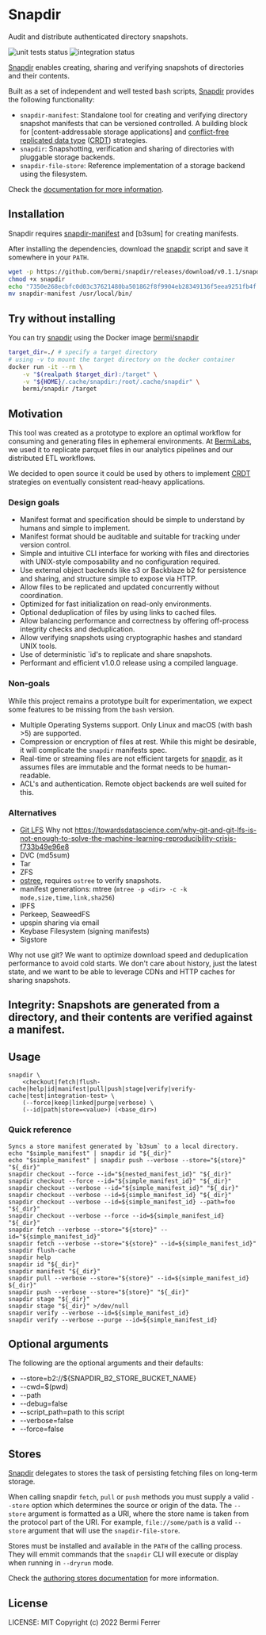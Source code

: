 # Snapdir

Audit and distribute authenticated directory snapshots.

![unit tests status] ![integration status]

[Snapdir] enables creating, sharing and verifying snapshots of
directories and their contents.

Built as a set of independent and well tested bash scripts, [Snapdir]
provides the following functionality:

-   `snapdir-manifest`: Standalone tool for creating and verifying
    directory snapshot manifests that can be versioned controlled. A
    building block for \[content-addressable storage applications\] and
    [conflict-free replicated data type]
    ([CRDT][conflict-free replicated data type]) strategies.
-   `snapdir`: Snapshotting, verification and sharing of directories
    with pluggable storage backends.
-   `snapdir-file-store`: Reference implementation of a storage backend
    using the filesystem.

Check the [documentation for more information].

## Installation

Snapdir requires [snapdir-manifest] and \[b3sum\] for creating
manifests.

After installing the dependencies, download the [snapdir] script and
save it somewhere in your `PATH`.

```bash
wget -p https://github.com/bermi/snapdir/releases/download/v0.1.1/snapdir -O snapdir
chmod +x snapdir
echo "7350e268ecbfc0d03c37621480ba501862f8f9904eb28349136f5eea9251fb4f  snapdir" | b3sum -c
mv snapdir-manifest /usr/local/bin/
```

## Try without installing

You can try [snapdir] using the Docker image [bermi/snapdir]

```bash
target_dir=./ # specify a target directory
# using -v to mount the target directory on the docker container
docker run -it --rm \
    -v "$(realpath $target_dir):/target" \
    -v "${HOME}/.cache/snapdir:/root/.cache/snapdir" \
    bermi/snapdir /target
```

## Motivation

This tool was created as a prototype to explore an optimal workflow for
consuming and generating files in ephemeral environments. At
[BermiLabs], we used it to replicate parquet files in our analytics
pipelines and our distributed ETL workflows.

We decided to open source it could be used by others to implement
[CRDT][conflict-free replicated data type] strategies on eventually
consistent read-heavy applications.

### Design goals

-   Manifest format and specification should be simple to understand by
    humans and simple to implement.
-   Manifest format should be auditable and suitable for tracking under
    version control.
-   Simple and intuitive CLI interface for working with files and
    directories with UNIX-style composability and no configuration
    required.
-   Use external object backends like s3 or Backblaze b2 for persistence
    and sharing, and structure simple to expose via HTTP.
-   Allow files to be replicated and updated concurrently without
    coordination.
-   Optimized for fast initialization on read-only environments.
-   Optional deduplication of files by using links to cached files.
-   Allow balancing performance and correctness by offering off-process
    integrity checks and deduplication.
-   Allow verifying snapshots using cryptographic hashes and standard
    UNIX tools.
-   Use of deterministic \`id's to replicate and share snapshots.
-   Performant and efficient v1.0.0 release using a compiled language.

### Non-goals

While this project remains a prototype built for experimentation, we
expect some features to be missing from the `bash` version.

-   Multiple Operating Systems support. Only Linux and macOS (with bash
    \>5) are supported.
-   Compression or encryption of files at rest. While this might be
    desirable, it will complicate the `snapdir` manifests spec.
-   Real-time or streaming files are not efficient targets for
    [snapdir], as it assumes files are immutable and the format needs to
    be human-readable.
-   ACL's and authentication. Remote object backends are well suited for
    this.

### Alternatives

-   [Git LFS] Why not
    https://towardsdatascience.com/why-git-and-git-lfs-is-not-enough-to-solve-the-machine-learning-reproducibility-crisis-f733b49e96e8
-   DVC (md5sum)
-   Tar
-   ZFS
-   [ostree], requires `ostree` to verify snapshots.
-   manifest generations: mtree
    (`mtree -p <dir> -c -k mode,size,time,link,sha256`)
-   IPFS
-   Perkeep, SeaweedFS
-   upspin sharing via email
-   Keybase Filesystem (signing manifests)
-   Sigstore

Why not use git? We want to optimize download speed and deduplication
performance to avoid cold starts. We don't care about history, just the
latest state, and we want to be able to leverage CDNs and HTTP caches
for sharing snapshots.

## **Integrity**: Snapshots are generated from a directory, and their contents are verified against a manifest.

## Usage

    snapdir \
        <checkout|fetch|flush-cache|help|id|manifest|pull|push|stage|verify|verify-cache|test|integration-test> \
        (--force|keep|linked|purge|verbose) \
        (--id|path|store=<value>) (<base_dir>)

### Quick reference

    Syncs a store manifest generated by `b3sum` to a local directory.
    echo "$simple_manifest" | snapdir id "${_dir}"
    echo "$simple_manifest" | snapdir push --verbose --store="${store}" "${_dir}"
    snapdir checkout --force --id="${nested_manifest_id}" "${_dir}"
    snapdir checkout --force --id="${simple_manifest_id}" "${_dir}"
    snapdir checkout --verbose --id="${simple_manifest_id}" "${_dir}"
    snapdir checkout --verbose --id=${simple_manifest_id} "${_dir}"
    snapdir checkout --verbose --id=${simple_manifest_id} --path=foo "${_dir}"
    snapdir checkout --verbose --force --id=${simple_manifest_id} "${_dir}"
    snapdir fetch --verbose --store="${store}" --id="${simple_manifest_id}"
    snapdir fetch --verbose --store="${store}" --id=${simple_manifest_id}"
    snapdir flush-cache
    snapdir help
    snapdir id "${_dir}"
    snapdir manifest "${_dir}"
    snapdir pull --verbose --store="${store}" --id=${simple_manifest_id} ${_dir}"
    snapdir push --verbose --store="${store}" "${_dir}"
    snapdir stage "${_dir}"
    snapdir stage "${_dir}" >/dev/null
    snapdir verify --verbose --id=${simple_manifest_id}
    snapdir verify --verbose --purge --id=${simple_manifest_id}

## Optional arguments

The following are the optional arguments and their defaults:

-   --store=b2://\${SNAPDIR_B2_STORE_BUCKET_NAME}
-   --cwd=\$(pwd)
-   --path
-   --debug=false
-   --script_path=path to this script
-   --verbose=false
-   --force=false

## Stores

[Snapdir] delegates to stores the task of persisting fetching files on
long-term storage.

When calling snapdir `fetch`, `pull` or `push` methods you must supply a
valid `--store` option which determines the source or origin of the data.
The `--store` argument is formatted as a URI, where the store name is taken
from the protocol part of the URI. For example, `file://some/path` is a
valid `--store` argument that will use the `snapdir-file-store`.

Stores must be installed and available in the `PATH` of the calling
process. They will emmit commands that the `snapdir` CLI will execute or
display when running in `--dryrun` mode.

Check the [authoring stores documentation](./docs/authoring-stores.md) for more information.


## License

LICENSE: MIT Copyright (c) 2022 Bermi Ferrer

  [unit tests status]: https://github.com/bermi/snapdir/actions/workflows/unit_tests.yml/badge.svg
  [integration status]: https://github.com/bermi/snapdir/actions/workflows/integration.yml/badge.svg
  [Snapdir]: https://github.com/bermi/snapdir
  [conflict-free replicated data type]: https://en.wikipedia.org/wiki/Conflict-free_replicated_data_type
  [documentation for more information]: https://github.com/bermi/snapdir/tree/main/docs/
  [snapdir-manifest]: https://github.com/bermi/snapdir/tree/main/snapdir-manifest-README.md
  [bermi/snapdir]: https://hub.docker.com/r/bermi/snapdir/tags
  [BermiLabs]: https://bermilabs.com
  [Git LFS]: https://git-lfs.github.com/
  [ostree]: https://ostreedev.github.io/ostree/introduction/
